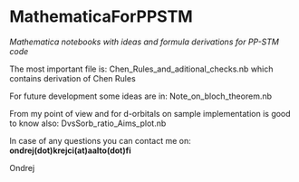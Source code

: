 # MathematicaForPPSTM
_Mathematica notebooks with ideas and formula derivations for PP-STM code_

The most important file is: Chen_Rules_and_aditional_checks.nb which contains derivation of Chen Rules

For future development some ideas are in: Note_on_bloch_theorem.nb

From my point of view and for d-orbitals on sample implementation is good to know also: DvsSorb_ratio_Aims_plot.nb

In case of any questions you can contact me on: __ondrej(dot)krejci(at)aalto(dot)fi__

Ondrej
